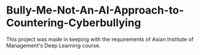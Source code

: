 # Bully-Me-Not-An-AI-Approach-to-Countering-Cyberbullying
This project was made in keeping with the requirements of Asian Institute of Management's Deep Learning course.
